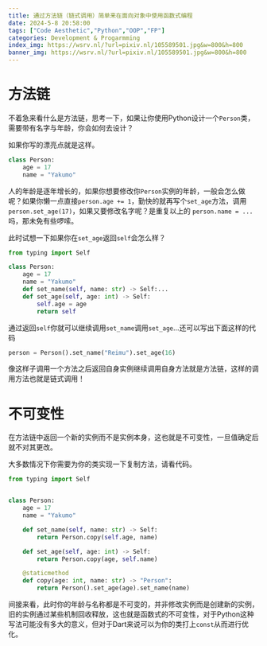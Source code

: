 ```yaml
---
title: 通过方法链（链式调用）简单来在面向对象中使用函数式编程
date: 2024-5-8 20:58:00
tags: ["Code Aesthetic","Python","OOP","FP"]
categories: Development & Progarmming
index_img: https://wsrv.nl/?url=pixiv.nl/105589501.jpg&w=800&h=800
banner_img: https://wsrv.nl/?url=pixiv.nl/105589501.jpg&w=800&h=800
---
```


# 方法链

不着急来看什么是方法链，思考一下，如果让你使用Python设计一个`Person`类，需要带有名字与年龄，你会如何去设计？

如果你写的漂亮点就是这样。

```python
class Person:
    age = 17
    name = "Yakumo"
```

人的年龄是逐年增长的，如果你想要修改你`Person`实例的年龄，一般会怎么做呢？如果你懒一点直接`person.age += 1`，勤快的就再写个`set_age`方法，调用`person.set_age(17)`，如果又要修改名字呢？是重复以上的 `person.name = ...`吗，那未免有些啰嗦。

此时试想一下如果你在`set_age`返回`self`会怎么样？

```python
from typing import Self

class Person:
    age = 17
    name = "Yakumo"
    def set_name(self, name: str) -> Self:...
    def set_age(self, age: int) -> Self:
        self.age = age
        return self
```

通过返回`self`你就可以继续调用`set_name`调用`set_age`...还可以写出下面这样的代码

```python
person = Person().set_name("Reimu").set_age(16)
```

像这样子调用一个方法之后返回自身实例继续调用自身方法就是方法链，这样的调用方法也就是链式调用！

# 不可变性

在方法链中返回一个新的实例而不是实例本身，这也就是不可变性，一旦值确定后就不对其更改。

大多数情况下你需要为你的类实现一下复制方法，请看代码。

```python
from typing import Self


class Person:
    age = 17
    name = "Yakumo"

    def set_name(self, name: str) -> Self:
        return Person.copy(self.age, name)

    def set_age(self, age: int) -> Self:
        return Person.copy(age, self.name)

    @staticmethod
    def copy(age: int, name: str) -> "Person":
        return Person().set_age(age).set_name(name)
```

间接来看，此时你的年龄与名称都是不可变的，并非修改实例而是创建新的实例，旧的实例通过某些机制回收释放，这也就是函数式的不可变性，对于Python这种写法可能没有多大的意义，但对于Dart来说可以为你的类打上`const`从而进行优化。